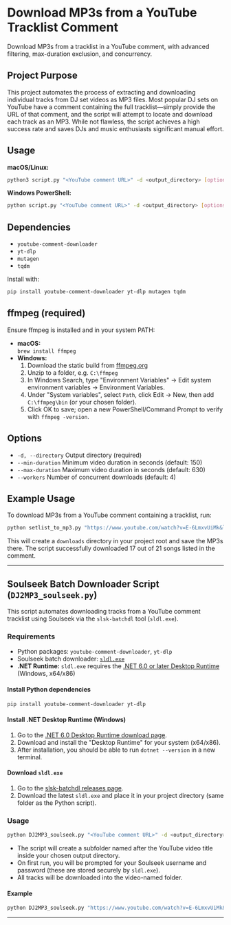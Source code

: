 # Download MP3s from a YouTube Tracklist Comment

Download MP3s from a tracklist in a YouTube comment, with advanced filtering, max-duration exclusion, and concurrency.

## Project Purpose

This project automates the process of extracting and downloading individual tracks from DJ set videos as MP3 files. Most popular DJ sets on YouTube have a comment containing the full tracklist—simply provide the URL of that comment, and the script will attempt to locate and download each track as an MP3. While not flawless, the script achieves a high success rate and saves DJs and music enthusiasts significant manual effort.

## Usage

**macOS/Linux:**
```sh
python3 script.py "<YouTube comment URL>" -d <output_directory> [options]
```

**Windows PowerShell:**
```sh
python script.py "<YouTube comment URL>" -d <output_directory> [options]
```

## Dependencies

- `youtube-comment-downloader`
- `yt-dlp`
- `mutagen`
- `tqdm`

Install with:
```sh
pip install youtube-comment-downloader yt-dlp mutagen tqdm
```

## ffmpeg (required)

Ensure ffmpeg is installed and in your system PATH:

- **macOS:**  
  `brew install ffmpeg`
- **Windows:**
    1. Download the static build from [ffmpeg.org](https://ffmpeg.org/download.html)
    2. Unzip to a folder, e.g. `C:\ffmpeg`
    3. In Windows Search, type "Environment Variables" → Edit system environment variables → Environment Variables.
    4. Under "System variables", select `Path`, click Edit → New, then add `C:\ffmpeg\bin` (or your chosen folder).
    5. Click OK to save; open a new PowerShell/Command Prompt to verify with `ffmpeg -version`.

## Options

- `-d, --directory`       Output directory (required)
- `--min-duration`        Minimum video duration in seconds (default: 150)
- `--max-duration`        Maximum video duration in seconds (default: 630)
- `--workers`             Number of concurrent downloads (default: 4)

## Example Usage

To download MP3s from a YouTube comment containing a tracklist, run:

```sh
python setlist_to_mp3.py "https://www.youtube.com/watch?v=E-6LmxvUiMk&lc=UgxwA4LZra3oRGeF0St4AaABAg" -d downloads
```

This will create a `downloads` directory in your project root and save the MP3s there.
The script successfully downloaded 17 out of 21 songs listed in the comment.

---

## Soulseek Batch Downloader Script (`DJ2MP3_soulseek.py`)

This script automates downloading tracks from a YouTube comment tracklist using Soulseek via the `slsk-batchdl` tool (`sldl.exe`).

### Requirements

- Python packages: `youtube-comment-downloader`, `yt-dlp`
- Soulseek batch downloader: [`sldl.exe`](https://github.com/0x7d/soulseek-dl/releases)
- **.NET Runtime:** `sldl.exe` requires the [.NET 6.0 or later Desktop Runtime](https://dotnet.microsoft.com/en-us/download/dotnet/6.0) (Windows, x64/x86)

#### Install Python dependencies
```sh
pip install youtube-comment-downloader yt-dlp
```

#### Install .NET Desktop Runtime (Windows)
1. Go to the [.NET 6.0 Desktop Runtime download page](https://dotnet.microsoft.com/en-us/download/dotnet/6.0).
2. Download and install the "Desktop Runtime" for your system (x64/x86).
3. After installation, you should be able to run `dotnet --version` in a new terminal.

#### Download `sldl.exe`
1. Go to the [slsk-batchdl releases page](https://github.com/0x7d/soulseek-dl/releases).
2. Download the latest `sldl.exe` and place it in your project directory (same folder as the Python script).

### Usage

```sh
python DJ2MP3_soulseek.py "<YouTube comment URL>" -d <output_directory>
```

- The script will create a subfolder named after the YouTube video title inside your chosen output directory.
- On first run, you will be prompted for your Soulseek username and password (these are stored securely by `sldl.exe`).
- All tracks will be downloaded into the video-named folder.

#### Example
```sh
python DJ2MP3_soulseek.py "https://www.youtube.com/watch?v=E-6LmxvUiMk&lc=UgxwA4LZra3oRGeF0St4AaABAg" -d soulseek_downloads
```

---